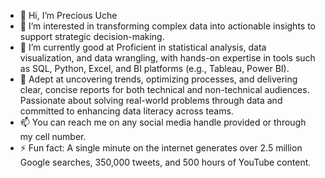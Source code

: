 - 👋 Hi, I’m Precious Uche
- 👀 I’m interested in transforming complex data into actionable insights to support strategic decision-making.
- 🌱 I’m currently good at Proficient in statistical analysis, data visualization, and data wrangling, with hands-on expertise in tools such as SQL, Python, Excel, and BI platforms (e.g., Tableau, Power BI).
- 💞️ Adept at uncovering trends, optimizing processes, and delivering clear, concise reports for both technical and non-technical audiences. Passionate about solving real-world problems through data and committed to enhancing data literacy across teams.
- 📫 You can reach me on any social media handle provided or through my cell number.
- ⚡ Fun fact: A single minute on the internet generates over 2.5 million Google searches, 350,000 tweets, and 500 hours of YouTube content.
